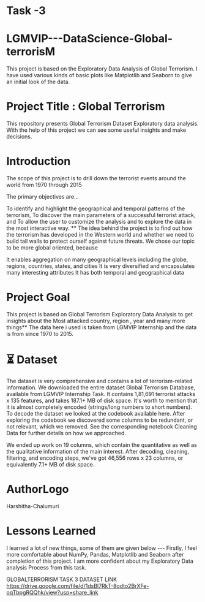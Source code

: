 # Task -3
# LGMVIP---DataScience-Global-terrorisM

This project is based on the Exploratory Data Analysis of Global Terrorism. I have used various kinds of basic plots like Matplotlib and Seaborn to give an initial look of the data.

# Project Title : Global Terrorism 

This repository presents Global Terrorism Dataset Exploratory data analysis.
With the help of this project we can see some useful insights and make decisions.

# Introduction

The scope of this project is to drill down the terrorist events around the world from 1970 through 2015

The primary objectives are...

To identify and highlight the geographical and temporal patterns of the terrorism,
To discover the main parameters of a successful terrorist attack, and
To allow the user to customize the analysis and to explore the data in the most interactive way.
** The idea behind the project is to find out how the terrorism has developed in the Western world and whether we need to build tall walls to protect ourself against future threats. We chose our topic to be more global oriented, because

It enables aggregation on many geographical levels including the globe, regions, countries, states, and cities It is very diversified and encapsulates many interesting attributes It has both temporal and geographical data

# Project Goal
This project is based on Global Terrorism Exploratory Data Analysis to get insights about the Most attacked country, region , year and many more things** The data here i used is taken from LGMVIP Internship and the data is from since 1970 to 2015.

# ⏳ Dataset
The dataset is very comprehensive and contains a lot of terrorism-related information. We downloaded the entire dataset Global Terrorism Database, available from LGMVIP Internship Task. It contains 1,81,691 terrorist attacks x 135 features, and takes 187.1+ MB of disk space. It's worth to mention that it is almost completely encoded (strings/long numbers to short numbers). To decode the dataset we looked at the codebook available here. After exploring the codebook we discovered some columns to be redundant, or not relevant, which we removed. See the corresponding notebook Cleaning Data for further details on how we approached.

We ended up work on 19 columns, which contain the quantitative as well as the qualitative information of the main interest. After decoding, cleaning, filtering, and encoding steps, we've got 46,556 rows x 23 columns, or equivalently 7.1+ MB of disk space.

# AuthorLogo
Harshitha-Chalumuri

# Lessons Learned
I learned a lot of new things, some of them are given below ---
Firstly, I feel more comfortable about NumPy, Pandas, Matplotlib and Seaborn after completion of this project.
I am more confident about my Exploratory Data analysis Process from this task.



GLOBALTERRORISM TASK 3
DATASET LINK https://drive.google.com/file/d/1dsBl7RkT-8odto2BrXFe-oqTbpgRQQhk/view?usp=share_link
